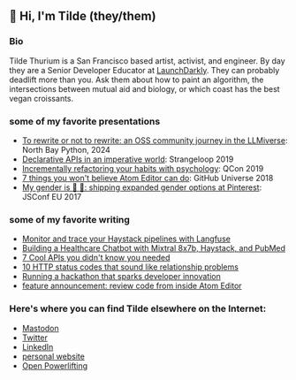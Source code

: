 ## 🌈 Hi, I'm Tilde (they/them)

### Bio
Tilde Thurium is a San Francisco based artist, activist, and engineer. By day they are a Senior Developer Educator at [LaunchDarkly](https://www.launchdarkly.com/). They can probably deadlift more than you. Ask them about how to paint an algorithm, the intersections between mutual aid and biology, or which coast has the best vegan croissants.

### some of my favorite presentations
- [To rewrite or not to rewrite: an OSS community journey in the LLMiverse](https://www.youtube.com/watch?v=25LElzXFMHg): North Bay Python, 2024
- [Declarative APIs in an imperative world](https://www.youtube.com/watch?v=e0np8gLRWto): Strangeloop 2019
- [Incrementally refactoring your habits with psychology](https://www.infoq.com/presentations/habits-refactoring-psychology/): QCon 2019
- [7 things you won't believe Atom Editor can do](https://www.youtube.com/watch?v=8VsbNHOPQbI): GitHub Universe 2018
- [My gender is 🍕 🦄: shipping expanded gender options at Pinterest](https://www.youtube.com/watch?v=luppEiB4Peg): JSConf EU 2017

### some of my favorite writing
- [Monitor and trace your Haystack pipelines with Langfuse](https://haystack.deepset.ai/blog/langfuse-integration)
- [Building a Healthcare Chatbot with Mixtral 8x7b, Haystack, and PubMed](https://haystack.deepset.ai/blog/mixtral-8x7b-healthcare-chatbot)
- [7 Cool APIs you didn't know you needed](https://www.twilio.com/en-us/blog/cool-apis)
- [10 HTTP status codes that sound like relationship problems](https://www.twilio.com/en-us/blog/http-status-codes-relationship-problems)
- [Running a hackathon that sparks developer innovation](https://www.infoq.com/articles/hackathon-developer-innovation/)
- [feature announcement: review code from inside Atom Editor](https://github.blog/2019-04-15-easily-review-comments-in-atom/)

### Here's where you can find Tilde elsewhere on the Internet:
- [Mastodon](https://tech.lgbt/@annthurium)
- [Twitter](https://x.com/annthurium)
- [LinkedIn](https://www.linkedin.com/in/annthurium/)
- [personal website](https://tildethurium.com/)
- [Open Powerlifting](https://www.openpowerlifting.org/u/tildethurium)
